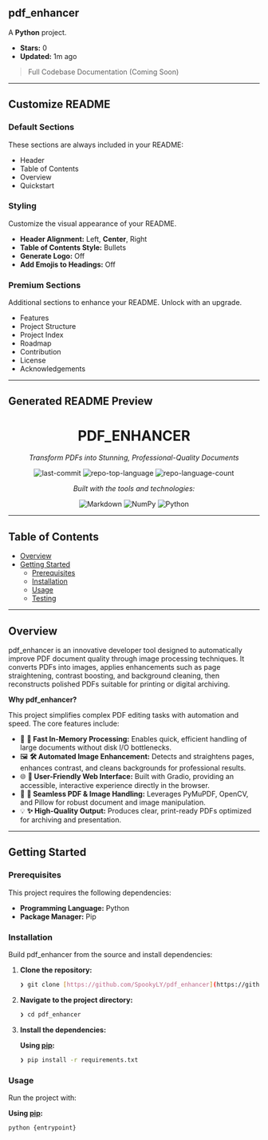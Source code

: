 ## pdf_enhancer

A **Python** project.

-   **Stars:** 0
-   **Updated:** 1m ago

> Full Codebase Documentation (Coming Soon)

---

## Customize README

### Default Sections

These sections are always included in your README:

-   Header
-   Table of Contents
-   Overview
-   Quickstart

### Styling

Customize the visual appearance of your README.

-   **Header Alignment:** Left, **Center**, Right
-   **Table of Contents Style:** Bullets
-   **Generate Logo:** Off
-   **Add Emojis to Headings:** Off

### Premium Sections

Additional sections to enhance your README. Unlock with an upgrade.

-   Features
-   Project Structure
-   Project Index
-   Roadmap
-   Contribution
-   License
-   Acknowledgements

---

## Generated README Preview

<div id="top" align="center">

# PDF_ENHANCER

*Transform PDFs into Stunning, Professional-Quality Documents*

![last-commit](https://img.shields.io/github/last-commit/SpookyLY/pdf_enhancer?style=flat&logo=git&logoColor=white&color=0080ff)
![repo-top-language](https://img.shields.io/github/languages/top/SpookyLY/pdf_enhancer?style=flat&color=0080ff)
![repo-language-count](https://img.shields.io/github/languages/count/SpookyLY/pdf_enhancer?style=flat&color=0080ff)

*Built with the tools and technologies:*

![Markdown](https://img.shields.io/badge/Markdown-000000.svg?style=flat&logo=Markdown&logoColor=white)
![NumPy](https://img.shields.io/badge/NumPy-013243.svg?style=flat&logo=NumPy&logoColor=white)
![Python](https://img.shields.io/badge/Python-3776AB.svg?style=flat&logo=Python&logoColor=white)

</div>

---

## Table of Contents

-   [Overview](#overview)
-   [Getting Started](#getting-started)
    -   [Prerequisites](#prerequisites)
    -   [Installation](#installation)
    -   [Usage](#usage)
    -   [Testing](#testing)

---

## Overview

pdf_enhancer is an innovative developer tool designed to automatically improve PDF document quality through image processing techniques. It converts PDFs into images, applies enhancements such as page straightening, contrast boosting, and background cleaning, then reconstructs polished PDFs suitable for printing or digital archiving.

**Why pdf_enhancer?**

This project simplifies complex PDF editing tasks with automation and speed. The core features include:

-   🎯 **🚀 Fast In-Memory Processing:** Enables quick, efficient handling of large documents without disk I/O bottlenecks.
-   🖼️ **🛠️ Automated Image Enhancement:** Detects and straightens pages, enhances contrast, and cleans backgrounds for professional results.
-   🌐 **🎨 User-Friendly Web Interface:** Built with Gradio, providing an accessible, interactive experience directly in the browser.
-   📄 **🔧 Seamless PDF & Image Handling:** Leverages PyMuPDF, OpenCV, and Pillow for robust document and image manipulation.
-   💡 **✨ High-Quality Output:** Produces clear, print-ready PDFs optimized for archiving and presentation.

---

## Getting Started

### Prerequisites

This project requires the following dependencies:

-   **Programming Language:** Python
-   **Package Manager:** Pip

### Installation

Build pdf_enhancer from the source and install dependencies:

1.  **Clone the repository:**
    ```sh
    ❯ git clone [https://github.com/SpookyLY/pdf_enhancer](https://github.com/SpookyLY/pdf_enhancer)
    ```
2.  **Navigate to the project directory:**
    ```sh
    ❯ cd pdf_enhancer
    ```
3.  **Install the dependencies:**

    **Using [pip](https://pypi.org/project/pip/):**
    ```sh
    ❯ pip install -r requirements.txt
    ```

### Usage

Run the project with:

**Using [pip](https://pypi.org/project/pip/):**

```sh
python {entrypoint}
